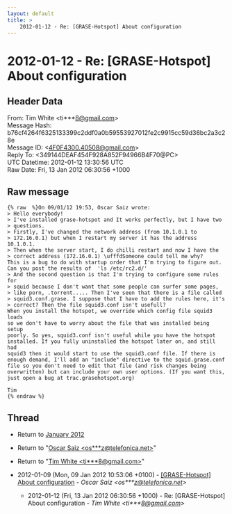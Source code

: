```yaml
---
layout: default
title: >
    2012-01-12 - Re: [GRASE-Hotspot] About configuration
---
```


# 2012-01-12 - Re: [GRASE-Hotspot] About configuration

## Header Data

From: Tim White \<ti***8@gmail.com\><br>
Message Hash: b76cf4264f6325133399c2ddf0a0b59553927012fe2c9915cc59d36bc2a3c28e<br>
Message ID: \<4F0F4300.40508@gmail.com\><br>
Reply To: \<349144DEAF454F928A852F94966B4F70@PC\><br>
UTC Datetime: 2012-01-12 13:30:56 UTC<br>
Raw Date: Fri, 13 Jan 2012 06:30:56 +1000<br>

## Raw message

```
{% raw  %}On 09/01/12 19:53, Oscar Saiz wrote:
> Hello everybody!
> I've installed grase-hotspot and It works perfectly, but I have two 
> questions.
> Firstly, I've changed the network address (from 10.1.0.1 to 
> 172.16.0.1) but when I restart my server it has the address 10.1.0.1. 
> Then when the server start, I do chilli restart and now I have the 
> correct address (172.16.0.1) \ufffdSomeone could tell me why?
This is a bug to do with startup order that I'm trying to figure out. 
Can you post the results of  'ls /etc/rc2.d/'
> And the second question is that I'm trying to configure some rules for 
> squid because I don't want that some people can surfer some pages, 
> like porn, .torrent..... Then I've seen that there is a file called 
> squid3.conf.grase. I suppose that I have to add the rules here, it's 
> correct? Then the file squid3.conf isn't usefull?
When you install the hotspot, we override which config file squid3 loads 
so we don't have to worry about the file that was installed being setup 
poorly. So yes, squid3.conf isn't useful while you have the hotspot 
installed. If you fully uninstalled the hotspot later on, and still had 
squid3 then it would start to use the squid3.conf file. If there is 
enough demand, I'll add an "include" directive to the squid.grase.conf 
file so you don't need to edit that file (and risk changes being 
overwritten) but can include your own user options. (If you want this, 
just open a bug at trac.grasehotspot.org)

Tim
{% endraw %}
```

## Thread

+ Return to [January 2012](/archive/2012/01)

+ Return to "[Oscar Saiz <os***z<span>@</span>telefonica.net>](/authors/os___z_at_telefonica_net)"
+ Return to "[Tim White <ti***8<span>@</span>gmail.com>](/authors/ti___8_at_gmail_com)"

+ 2012-01-09 (Mon, 09 Jan 2012 10:53:06 +0100) - [[GRASE-Hotspot] About configuration](/archive/2012/01/da7d956e54ea0107aa293b62247225067be8b633564ca982489841528026f06c) - _Oscar Saiz \<os***z@telefonica.net\>_
  + 2012-01-12 (Fri, 13 Jan 2012 06:30:56 +1000) - Re: [GRASE-Hotspot] About configuration - _Tim White \<ti***8@gmail.com\>_

